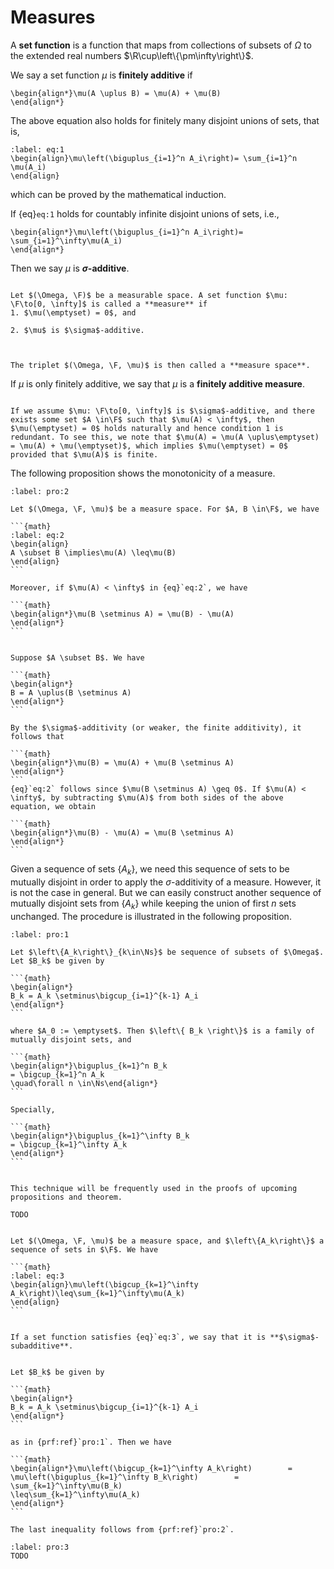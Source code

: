# Measures


A **set function** is a function that maps from collections of subsets of $\Omega$ to the extended real numbers $\R\cup\left\{\pm\infty\right\}$.



We say a set function $\mu$ is **finitely additive** if 

```{math}
\begin{align*}\mu(A \uplus B) = \mu(A) + \mu(B)
\end{align*}
```

The above equation also holds for finitely many disjoint unions of sets, that is, 

```{math}
:label: eq:1
\begin{align}\mu\left(\biguplus_{i=1}^n A_i\right)= \sum_{i=1}^n \mu(A_i)
\end{align}
```

which can be proved by the mathematical induction.



If {eq}`eq:1` holds for countably infinite disjoint unions of sets, i.e., 

```{math}
\begin{align*}\mu\left(\biguplus_{i=1}^n A_i\right)= \sum_{i=1}^\infty\mu(A_i)
\end{align*}
```

Then we say $\mu$ is **$\sigma$-additive**. 


````{prf:definition}

Let $(\Omega, \F)$ be a measurable space. A set function $\mu: \F\to[0, \infty]$ is called a **measure** if
1. $\mu(\emptyset) = 0$, and 

2. $\mu$ is $\sigma$-additive.



The triplet $(\Omega, \F, \mu)$ is then called a **measure space**.

````


If $\mu$ is only finitely additive, we say that $\mu$ is a **finitely additive measure**. 


````{prf:remark}

If we assume $\mu: \F\to[0, \infty]$ is $\sigma$-additive, and there exists some set $A \in\F$ such that $\mu(A) < \infty$, then $\mu(\emptyset) = 0$ holds naturally and hence condition 1 is redundant. To see this, we note that $\mu(A) = \mu(A \uplus\emptyset) = \mu(A) + \mu(\emptyset)$, which implies $\mu(\emptyset) = 0$ provided that $\mu(A)$ is finite.

````


The following proposition shows the monotonicity of a measure.


````{prf:proposition}
:label: pro:2

Let $(\Omega, \F, \mu)$ be a measure space. For $A, B \in\F$, we have

```{math}
:label: eq:2
\begin{align}
A \subset B \implies\mu(A) \leq\mu(B)
\end{align}
```

Moreover, if $\mu(A) < \infty$ in {eq}`eq:2`, we have 

```{math}
\begin{align*}\mu(B \setminus A) = \mu(B) - \mu(A)
\end{align*}
```

````

````{prf:proof}

Suppose $A \subset B$. We have 

```{math}
\begin{align*}
B = A \uplus(B \setminus A)
\end{align*}
```

By the $\sigma$-additivity (or weaker, the finite additivity), it follows that 

```{math}
\begin{align*}\mu(B) = \mu(A) + \mu(B \setminus A)
\end{align*}
```
{eq}`eq:2` follows since $\mu(B \setminus A) \geq 0$. If $\mu(A) < \infty$, by subtracting $\mu(A)$ from both sides of the above equation, we obtain

```{math}
\begin{align*}\mu(B) - \mu(A) = \mu(B \setminus A)
\end{align*}
```

````


Given a sequence of sets $\left\{A_k\right\}$, we need this sequence of sets to be mutually disjoint in order to apply the $\sigma$-additivity of a measure. However, it is not the case in general. But we can easily construct another sequence of mutually disjoint sets from $\left\{A_k\right\}$ while keeping the union of first $n$ sets unchanged. The procedure is illustrated in the following proposition.


````{prf:proposition}
:label: pro:1

Let $\left\{A_k\right\}_{k\in\Ns}$ be sequence of subsets of $\Omega$. Let $B_k$ be given by 

```{math}
\begin{align*}
B_k = A_k \setminus\bigcup_{i=1}^{k-1} A_i
\end{align*}
```

where $A_0 := \emptyset$. Then $\left\{ B_k \right\}$ is a family of mutually disjoint sets, and 

```{math}
\begin{align*}\biguplus_{k=1}^n B_k 
= \bigcup_{k=1}^n A_k
\quad\forall n \in\Ns\end{align*}
```

Specially, 

```{math}
\begin{align*}\biguplus_{k=1}^\infty B_k 
= \bigcup_{k=1}^\infty A_k
\end{align*}
```

````

````{prf:remark}

This technique will be frequently used in the proofs of upcoming propositions and theorem.

````

````{prf:proof}
TODO
````

````{prf:proposition}

Let $(\Omega, \F, \mu)$ be a measure space, and $\left\{A_k\right\}$ a sequence of sets in $\F$. We have 

```{math}
:label: eq:3
\begin{align}\mu\left(\bigcup_{k=1}^\infty A_k\right)\leq\sum_{k=1}^\infty\mu(A_k)
\end{align}
```

````

````{prf:remark}

If a set function satisfies {eq}`eq:3`, we say that it is **$\sigma$-subadditive**.

````

````{prf:proof}

Let $B_k$ be given by 

```{math}
\begin{align*}
B_k = A_k \setminus\bigcup_{i=1}^{k-1} A_i
\end{align*}
```

as in {prf:ref}`pro:1`. Then we have 

```{math}
\begin{align*}\mu\left(\bigcup_{k=1}^\infty A_k\right)        = \mu\left(\biguplus_{k=1}^\infty B_k\right)        = \sum_{k=1}^\infty\mu(B_k)
\leq\sum_{k=1}^\infty\mu(A_k)
\end{align*}
```

The last inequality follows from {prf:ref}`pro:2`.

````

````{prf:proposition}
:label: pro:3
TODO
````
